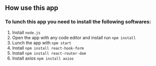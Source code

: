 ## How use this app

### To lunch this app you need to install the following softwares:

1. Install `node.js`
2. Open the app with any code editor and install run `npm install`
3. Lunch the app with `npm start`
4. Install `npm install react-hook-form`
5. Install `npm install react-router-dom`
6. Install axios `npm install axios`